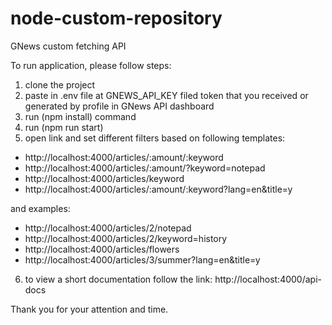 # node-custom-repository
GNews custom fetching API

To run application, please follow steps:

1. clone the project
2. paste in .env file at GNEWS_API_KEY filed token that you received or generated by profile in  GNews API dashboard
3. run (npm install) command
4. run (npm run start)
5. open link and set different filters based on following templates:
 - http://localhost:4000/articles/:amount/:keyword
 - http://localhost:4000/articles/:amount/?keyword=notepad
 - http://localhost:4000/articles/keyword
 - http://localhost:4000/articles/:amount/:keyword?lang=en&title=y

 and examples:
 - http://localhost:4000/articles/2/notepad
 - http://localhost:4000/articles/2/keyword=history
 - http://localhost:4000/articles/flowers
 - http://localhost:4000/articles/3/summer?lang=en&title=y

6. to view a short documentation follow the link: http://localhost:4000/api-docs


Thank you for your attention and time.
